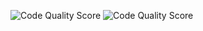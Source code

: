 ![Code Quality Score](https://www.code-inspector.com/project/15737/score/svg)
![Code Quality Score](https://www.code-inspector.com/project/15737/status/svg)
